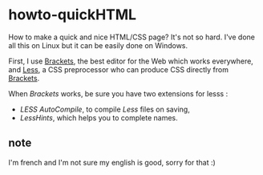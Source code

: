 # howto-quickHTML
How to make a quick and nice HTML/CSS page? It's not so hard. I've done all this on Linux but it can be easily done on Windows.

First, I use [Brackets](http://brackets.io/), the best editor for the Web which works everywhere, and [Less](http://lesscss.org/), a CSS preprocessor who can produce CSS directly from [Brackets](http://brackets.io/).

When _Brackets_ works, be sure you have two extensions for lesss :
 - _LESS AutoCompile_, to compile _Less_ files on saving,
 - _LessHints_, which helps you to complete names.

## note
I'm french and I'm not sure my english is good, sorry for that :)
